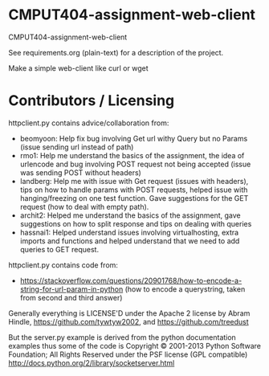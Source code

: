 CMPUT404-assignment-web-client
==============================

CMPUT404-assignment-web-client

See requirements.org (plain-text) for a description of the project.

Make a simple web-client like curl or wget

Contributors / Licensing
========================

httpclient.py contains advice/collaboration from:

- beomyoon: Help fix bug involving Get url withy Query but no Params (issue sending url instead of path)
- rmo1: Help me understand the basics of the assignment, the idea of urlencode and bug involving POST request 
  not being accepted (issue was sending POST without headers)
- landberg: Help me with issue with Get request (issues with headers), tips on how to handle params with POST
  requests, helped issue with hanging/freezing on one test function. Gave suggestions for the GET request (how
  to deal with empty path).
- archit2: Helped me understand the basics of the assignment, gave suggestions on how to split response and tips
  on dealing with queries
- hassnai1: Helped understand issues involving virtualhosting, extra imports and functions and helped understand
  that we need to add queries to GET request.

httpclient.py contains code from:

- https://stackoverflow.com/questions/20901768/how-to-encode-a-string-for-url-param-in-python (how to encode a querystring,
  taken from second and third answer)

Generally everything is LICENSE'D under the Apache 2 license by Abram Hindle, 
https://github.com/tywtyw2002, and https://github.com/treedust

But the server.py example is derived from the python documentation
examples thus some of the code is Copyright © 2001-2013 Python
Software Foundation; All Rights Reserved under the PSF license (GPL
compatible) http://docs.python.org/2/library/socketserver.html


